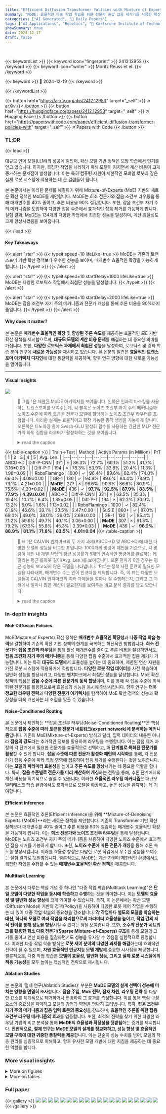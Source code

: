 ```yaml
---
title: "Efficient Diffusion Transformer Policies with Mixture of Expert Denoisers for Multitask Learning"
summary: "MoDE: 효율적인 다중 작업 학습을 위한 전문가 혼합 잡음 제거기를 사용한 확산 트랜스포머 정책"
categories: ["AI Generated", "🤗 Daily Papers"]
tags: ["AI Applications", "Robotics", "🏢 Karlsruhe Institute of Technology",]
showSummary: true
date: 2024-12-17
draft: false
---
```


<br>

{{< keywordList >}}
{{< keyword icon="fingerprint" >}} 2412.12953 {{< /keyword >}}
{{< keyword icon="writer" >}} Moritz Reuss et el. {{< /keyword >}}
 
{{< keyword >}} 🤗 2024-12-19 {{< /keyword >}}
 
{{< /keywordList >}}

{{< button href="https://arxiv.org/abs/2412.12953" target="_self" >}}
↗ arXiv
{{< /button >}}
{{< button href="https://huggingface.co/papers/2412.12953" target="_self" >}}
↗ Hugging Face
{{< /button >}}
{{< button href="https://paperswithcode.com/paper/efficient-diffusion-transformer-policies-with" target="_self" >}}
↗ Papers with Code
{{< /button >}}




### TL;DR


{{< lead >}}

대규모 언어 모델(LLM)의 성공에 힘입어, 확산 모델 기반 정책은 모방 학습에서 인기를 얻고 있습니다. 하지만, 복잡한 작업을 처리하기 위해 모델이 커지면서 계산 비용이 크게 증가하는 문제점이 발생합니다. 이는 특히 컴퓨팅 자원이 제한적인 모바일 로봇과 같은 실제 로봇 시스템에 적용하는 데 큰 걸림돌이 됩니다.

본 논문에서는 이러한 문제를 해결하기 위해 Mixture-of-Experts (MoE) 기반의 새로운 확산 정책인 MoDE를 제안합니다. MoDE는 희소 전문가와 잡음 조건부 라우팅을 통해 매개변수를 40% 줄이고, 추론 비용을 90% 절감합니다. 또한, 잡음 조건부 자기 주의 메커니즘을 도입하여 다양한 잡음 수준에서 효과적인 잡음 제거를 가능하게 합니다. 실험 결과, MoDE는 134개의 다양한 작업에서 최첨단 성능을 달성하며, 계산 효율성도 크게 향상시켰음을 보여줍니다.

{{< /lead >}}


#### Key Takeaways

{{< alert "star" >}}
{{< typeit speed=10 lifeLike=true >}} MoDE는 기존의 트랜스포머 기반 확산 정책보다 우수한 성능을 보이며, 매개변수 효율적인 확장을 가능하게 합니다. {{< /typeit >}}
{{< /alert >}}

{{< alert "star" >}}
{{< typeit speed=10 startDelay=1000 lifeLike=true >}} MoDE는 다양한 로보틱스 작업에서 최첨단 성능을 달성합니다. {{< /typeit >}}
{{< /alert >}}

{{< alert "star" >}}
{{< typeit speed=10 startDelay=2000 lifeLike=true >}} MoDE는 잡음 조건부 자기 주의 메커니즘과 전문가 캐싱을 통해 추론 비용을 90%까지 줄입니다. {{< /typeit >}}
{{< /alert >}}

#### Why does it matter?
본 논문은 **매개변수 효율적인 확장** 및 **향상된 추론 속도**를 제공하는 효율적인 모E 기반 확산 정책을 제시함으로써, **대규모 모델의 계산 비용 문제**를 해결하는 데 중요한 의미를 가집니다.  또한, **다양한 로보틱스 과제에서 최첨단 성능**을 달성하여, 로보틱스 및 강화 학습 분야 연구에 **새로운 가능성**을 제시하고 있습니다.  본 논문의 발견은 **효율적인 트랜스포머 아키텍처 디자인**에 대한 통찰력을 제공하며,  향후 연구 방향에 대한 새로운 가능성을 열어줍니다.

------
#### Visual Insights



![](https://arxiv.org/html/2412.12953/x1.png)

> 🔼  그림 1은 제안된 MoDE 아키텍처를 보여줍니다. 왼쪽은 인과적 마스킹을 사용하는 트랜스포머를 보여주는데, 각 블록은 노이즈 조건부 자기 주의 메커니즘과 노이즈 수준에 따라 토큰을 전문가 모델에 할당하는 노이즈 조건부 라우터를 포함합니다. 이러한 설계는 효율적이고 확장 가능한 동작 생성을 가능하게 합니다. 오른쪽은 디노이징 중에 Swish-GLU 활성화 함수를 사용하는 간단한 MLP 전문가의 하위 집합을 라우터가 활성화하는 것을 보여줍니다.
> <details>
> <summary>read the caption</summary>
> Figure 1: The proposed MoDE architecture (left) uses a transformer with causal masking, where each block includes noise-conditional self-attention and a noise-conditioned router that assigns tokens to expert models based on the noise level. This design enables efficient, scalable action generation. On the right, the router’s activation of subsets of simple MLP experts with Swish-GLU activation during denoising is illustrated.
> </details>





{{< table-caption >}}
| Train→Test | Method | Active Params (in Million) | PrT | 1 | 2 | 3 | 4 | 5 | Avg. Len. |
|---|---|---|---|---|---|---|---|---|---|---|
| ABCD→D | Diff-P-CNN | 321 | × | 86.3% | 72.7% | 60.1% | 51.2% | 41.7% | 3.16±0.06 |
|  | Diff-P-T | 194 | × | 78.3% | 53.9% | 33.8% | 20.4% | 11.3% | 1.98±0.09 |
|  | RoboFlamingo | 1000 | ✓ | 96.4% | 89.6% | 82.4% | 74.0% | 66.0% | 4.09±0.00 |
|  | GR-1 | 130 | ✓ | 94.9% | 89.6% | 84.4% | 78.9% | 73.1% | 4.21±0.00 |
|  | **MoDE** | 277 | × | 96.6% | 90.6% | 86.6% | 80.9% | 75.5% | 4.30±0.02 |
|  | **MoDE** | 436 | ✓ | **97.1%** | **92.5%** | **87.9%** | **83.5%** | **77.9%** | **4.39±0.04** |
| ABC→D | Diff-P-CNN | 321 | × | 63.5% | 35.3% | 19.4% | 10.7% | 6.4% | 1.35±0.05 |
|  | Diff-P-T | 194 | × | 62.2% | 30.9% | 13.2% | 5.0% | 1.6% | 1.13±0.02 |
|  | RoboFlamingo | 1000 | ✓ | 82.4% | 61.9% | 46.6% | 33.1% | 23.5% | 2.47±0.00 |
|  | SuSIE | 860+ | ✓ | 87.0% | 69.0% | 49.0% | 38.0% | 26.0% | 2.69±0.00 |
|  | GR-1 | 130 | ✓ | 85.4% | 71.2% | 59.6% | 49.7% | 40.1% | 3.06±0.00 |
|  | **MoDE** | 307 | × | 91.5% | 79.2% | 67.3% | 55.8% | 45.3% | 3.39±0.03 |
|  | **MoDE** | 436 | ✓ | **96.2%** | **88.9%** | **81.1%** | **71.8%** | **63.5%** | **4.01±0.04** |{{< /table-caption >}}

> 🔼 표 1은 CALVIN 벤치마크의 두 가지 과제(ABCD→D 및 ABC→D)에 대한 다양한 모델의 성능을 비교한 표입니다.  1000개의 명령어 체인을 기준으로, 각 명령어 체인 내 개별 작업의 평균 성공률과 5개의 연속적인 명령어를 완료하는 데 걸리는 평균 롤아웃 길이(Avg. Len.)를 보여줍니다. 표준 편차가 0인 경우는 평균 성능이 보고되지 않은 모델을 나타냅니다.  'Prt'는 정책 사전 훈련이 필요한 모델을 나타내며, 매개변수 수는 언어 인코더를 제외합니다.  즉, 이 표는 다양한 모델들이 CALVIN 벤치마크의 여러 과제들을 얼마나 잘 수행하는지, 그리고 그 과정에서 얼마나 많은 계산이 필요한지를 보여주는 비교 분석 결과를 담고 있습니다.
> <details>
> <summary>read the caption</summary>
> Table 1:  Performance comparison on the two CALVIN challenges. The table reports average success rates for individual tasks within instruction chains and the average rollout length (Avg. Len.) to complete 5 consecutive instructions, based on 1000 chains. Zero standard deviation indicates methods without reported average performance. 'Prt' denotes models requiring policy pretraining. Parameter counts exclude language encoders.
> </details>





### In-depth insights


#### MoE Diffusion Policies
MoE(Mixture of Experts) 확산 정책은 **매개변수 효율적인 확장성**과 **다중 작업 학습 능력**을 결합하여 기존의 확산 기반 정책의 한계를 극복하는 혁신적인 방법입니다.  **희소 전문가**와 **잡음 조건화 라우팅**을 통해 활성 매개변수를 줄이고 추론 비용을 절감하면서도, **잡음 조건화 자기 주의 메커니즘**을 통해 다양한 잡음 수준에서 효과적인 잡음 제거가 가능합니다. 이는 특히 **대규모 모델**에서 효율성을 높이는 데 중요하며, 제한된 연산 자원을 가진 로봇 시스템에 적용하기에 적합합니다.  **다양한 로봇 작업 데이터**를 사전 학습하여 일반화 성능을 향상시키고, 다양한 벤치마크에서 최첨단 성능을 달성합니다.  MoE 확산 정책의 핵심은 **잡음 수준에 따른 전문가의 동적 할당**이며, 이를 통해 각 잡음 수준에 최적화된 전문가를 활용함으로써 효율성과 성능을 동시에 향상시킵니다.  향후 연구는 **더욱 정교한 라우팅 전략**과 **다양한 전문가 아키텍처**를 탐색하여 MoE 확산 정책의 성능과 확장성을 더욱 개선하는 데 초점을 맞출 수 있습니다.

#### Noise-Conditioned Routing
본 논문에서 제안하는 **잡음 조건부 라우팅(Noise-Conditioned Routing)**은 핵심적으로 **잡음 수준에 따라 토큰을 전문가 네트워크(expert network)에 분배하는 메커니즘**입니다. 기존의 MoE(Mixture-of-Experts) 방식과 달리, 입력 데이터의 내용뿐 아니라 **잡음의 강도**라는 추가적인 정보를 활용하여 라우팅을 수행합니다. 이는 잡음 제거 과정의 각 단계에서 필요한 전문가를 효율적으로 선택하고, **매 단계별로 특화된 전문가를 활용**할 수 있게 합니다.  **잡음 수준에 따른 전문가 활성화 패턴의 시각화**를 통해, 각 전문가가 잡음 수준에 따라 특정 영역에 집중하여 잡음 제거를 수행한다는 것을 보여줍니다.  이는 **모델의 파라미터 효율성**을 높이고 **추론 속도를 향상**시키는 데 중요한 역할을 합니다. 특히, **잡음 수준별로 전문가를 미리 계산하여 캐싱**하는 전략을 통해, 추론 단계에서의 계산 비용을 획기적으로 줄일 수 있습니다. 이러한 **효율적인 라우팅 메커니즘**은 대규모 멀티태스크 학습 환경에서도 효과적으로 모델을 확장하고, 높은 성능을 유지하는 데 기여합니다.

#### Efficient Inference
본 논문은 효율적인 추론(Efficient Inference)을 위해 **Mixture-of-Denoising Experts (MoDE)**라는 새로운 정책을 제안합니다. 기존의 Transformer 기반 확산 정책보다 매개변수를 40% 줄이고 추론 비용을 90% 절감하는 매개변수 효율적인 확장을 가능하게 합니다. 이는 **희소 전문가와 노이즈 조건부 라우팅**을 통해 달성됩니다.  MoDE는 노이즈 조건부 자기 주의 메커니즘을 사용하여 다양한 노이즈 수준에서 효과적인 잡음 제거를 가능하게 합니다. 또한, **노이즈 수준에 따른 전문가 캐싱**을 통해 추론 속도를 향상시킵니다.  이러한 효율성 향상은 다양한 로봇 작업에서 우수한 성능을 보여주는 실험 결과로 뒷받침됩니다.  결론적으로, MoDE는 계산 자원이 제한적인 환경에서도 복잡한 작업을 수행할 수 있는 **매개변수 효율적인 확산 정책**을 제공합니다.

#### Multitask Learning
본 논문에서 다루는 핵심 개념 중 하나인 "다중 작업 학습(Multitask Learning)"은 **단일 모델이 다양한 작업을 동시에 학습하고 수행**하는 것을 의미합니다.  이는 **모델의 효율성 및 일반화 성능 향상**에 크게 기여할 수 있습니다.  특히, 이 논문에서는 확산 모델(Diffusion Model) 기반의 정책(Policy)을 사용하여 다양한 로봇 제어 작업을 수행하는 데 있어 다중 작업 학습의 중요성을 강조합니다.  **각 작업마다 별도의 모델을 학습하는 대신, 하나의 모델로 여러 작업을 처리함으로써 파라미터 효율성을 높이고, 작업 간의 지식 전이를 통해 성능을 향상**시킬 수 있다는 점을 보여줍니다. 또한, **소수의 전문가 네트워크를 활용한 희소 다중 전문가(Sparse Mixture-of-Experts) 구조**를 통해 모델의 크기를 줄이고 연산 비용을 절감하면서도 성능을 유지할 수 있음을 실험적으로 증명합니다.  이러한 다중 작업 학습 방식은 **로봇 제어 분야의 다양한 과제를 해결**하는데 효과적인 전략이 될 수 있으며, **자원 효율적인 인공지능 모델 개발**에 중요한 시사점을 제공합니다.  결론적으로, 다중 작업 학습은 **모델의 효율성, 일반화 성능, 그리고 실제 로봇 시스템에의 적용 가능성**을 모두 높이는 핵심적인 전략으로 제시됩니다.

#### Ablation Studies
본 논문의 ‘절제 연구(Ablation Studies)’ 부분은 **MoDE 모델의 설계 선택이 성능에 미치는 영향을 면밀히 조사**합니다.  **잡음 주입, MoE 전략, 잠재 차원, 라우팅 전략** 등 다양한 요소를 체계적으로 제거하거나 변경하여 그 효과를 측정합니다. 이를 통해 핵심 구성 요소의 중요성을 파악하고 모델의 강점과 약점을 명확히 드러냅니다. 특히, **잡음 조건부 자기 주의 메커니즘과 잡음 입력 토큰의 중요성**을 강조하며, **효율적인 추론을 위한 잡음 조건부 라우팅 메커니즘의 효과**를 입증합니다.  또한, 최적의 전략을 찾기 위한 다양한 라우팅 기법의 비교 분석을 통해 **MoDE의 효율성과 확장성을 뒷받침**하는 증거를 제시합니다.  **전반적으로, 절제 연구는 MoDE 모델의 설계를 정교화하고, 성능 향상 및 효율적인 모델 구축에 대한 귀중한 통찰력을 제공**합니다.  이는 단순히 성능 수치를 넘어, 모델의 작동 원리를 심층적으로 이해하고, 향후 유사한 모델 개발에 대한 지침을 제공하는 데 중요한 역할을 합니다.


### More visual insights

<details>
<summary>More on figures
</summary>


![](https://arxiv.org/html/2412.12953/x2.png)

> 🔼 본 그림은 MoDE 모델의 추론 과정에서 효율성을 높이는 전략을 보여줍니다. MoDE 학습 후, 노이즈 수준에 따라 전문가 네트워크(expert subnetworks)를 미리 선택하여 활성화하는 노이즈 조건부 라우터(noise-conditioned router)를 사용합니다.  이를 통해 추론 시 라우터를 제거하고 선택된 전문가 네트워크만 사용하므로, 계산 비용을 크게 줄이고 네트워크 효율성을 높일 수 있습니다.  각 노이즈 레벨에 대한 전문가 네트워크의 선택은 미리 계산되어 저장되므로 추론 속도 또한 향상됩니다.
> <details>
> <summary>read the caption</summary>
> Figure 2: After training MoDE, the router is noise-conditioned, allowing pre-computation of the experts used at each noise level before inference. This enables removing the router and retaining only the selected experts, significantly improving network efficiency.
> </details>



![](https://arxiv.org/html/2412.12953/x3.png)

> 🔼 그림 (a)는 LIBERO-90 벤치마크에 포함된 다양한 작업 환경과 과제의 예시들을 보여줍니다. LIBERO-90 벤치마크는 다양한 로봇 제어 과제를 평가하기 위해 고안되었으며, 그림에서는 다양한 물체 조작, 움직임, 그리고 상호 작용을 필요로 하는 여러 과제들을 보여줍니다. 이러한 과제들은 로봇의 다양한 능력을 평가하는 데 사용되며, 각 과제는 특정한 목표와 상황을 가지고 있습니다. 그림은 이러한 다양한 과제들의 시각적인 예시를 제공하여, LIBERO-90 벤치마크의 복잡성과 다양성을 보여줍니다.
> <details>
> <summary>read the caption</summary>
> (a) LIBERO-90 Tasks
> </details>



![](https://arxiv.org/html/2412.12953/x4.png)

> 🔼 그림 (b)는 LIBERO-10 과 LIBERO-90 벤치마크에 대한 실험 결과를 보여줍니다. LIBERO-10 은 다양한 설정에서 10가지의 장기간 과제에 대한 모델의 성능을 평가하고, LIBERO-90 은 90가지의 다양한 단기간 과제에 대한 모델의 성능을 평가합니다. 이 그림은 각 과제에 대해 평균 성공률을 보여주며,  MoDE가 다른 기준 모델들에 비해 우수한 성능을 보임을 보여줍니다.
> <details>
> <summary>read the caption</summary>
> (b) Results for LIBERO-10 and LIBERO-90
> </details>



![](https://arxiv.org/html/2412.12953/x5.png)

> 🔼 그림 3은 LIBERO 환경에 대한 시각화와 결과를 보여줍니다. (a)는 LIBERO-90 작업 세트의 몇 가지 예시 환경과 작업을 보여주는 이미지입니다. (b)는 세 개의 시드에 대해 각 작업에 대해 20회씩 반복하여 평균낸 두 가지 LIBERO 과제에 대한 평균 결과를 나타내는 막대 그래프입니다. 이 그래프는 다양한 정책(알고리즘)들의 성공률을 비교하여 MoDE의 성능 우수성을 보여줍니다.
> <details>
> <summary>read the caption</summary>
> Figure 3: Visualization and Results for LIBERO environment. (a) Few example environments and tasks of the LIBERO-90 task suite. (b) Average results for both LIBERO challenges averaged over 3333 seeds with 20202020 rollouts for each task.
> </details>



![](https://arxiv.org/html/2412.12953/x6.png)

> 🔼 그림 (a)는 CALVIN 환경의 개요를 보여줍니다. CALVIN 환경은 슬라이드, 서랍, 질감이 다른 네 가지 설정(A, B, C, D)으로 구성됩니다. 각 설정은 다양한 작업을 수행하는 데 사용할 수 있는 상호 작용 요소의 다른 구성을 가지고 있습니다.
> <details>
> <summary>read the caption</summary>
> (a) Environments
> </details>



![](https://arxiv.org/html/2412.12953/x8.png)

> 🔼 그림 (b)는 CALVIN 환경에서의 에이전트 동작 예시를 보여줍니다. 그림에는 5개의 연속적인 작업이 포함되어 있으며, 각 작업이 완료될 때마다 에이전트에게 다음 작업이 주어집니다. 이는 에이전트가 장기간에 걸쳐 여러 작업을 연속적으로 수행할 수 있는 능력을 보여주는 좋은 예시입니다.  에이전트가 각 작업을 성공적으로 완료하면 점수를 얻습니다. 이 그림은 CALVIN 벤치마크의 복잡성과 에이전트가 다양한 작업들을 연속적으로 수행해야 하는 어려움을 보여줍니다.
> <details>
> <summary>read the caption</summary>
> (b) Example CALVIN-Rollout
> </details>



![](https://arxiv.org/html/2412.12953/x9.png)

> 🔼 그림 4는 CALVIN 환경에 대한 개요를 보여줍니다. (a)는 슬라이드, 서랍, 질감이 다른 네 가지 설정(A, B, C, D)을 보여줍니다. (b)는 순차적으로 수행되는 5개의 작업으로 구성된 예시 시퀀스를 보여줍니다. 이전 작업을 완료해야만 다음 작업 목표가 정책에 제공됩니다.  원 논문의 캡션은 다소 간략하므로, 그림의 이해를 돕기 위해 추가적인 설명을 덧붙였습니다. 그림 (b)는 연속적인 작업 수행을 보여주는 시퀀스를 보여줍니다. 각 작업이 성공적으로 완료되어야만, 다음 작업이 제공됩니다.
> <details>
> <summary>read the caption</summary>
> Figure 4: Overview of the CALVIN environment. (a) CALVIN contains four different settings (A,B,C,D) with different configurations of slides, drawers and textures. (b) Example rollout consisting of 5555 tasks in sequence. The next goal is only given to the policy, if it manages to complete the prior.
> </details>



![](https://arxiv.org/html/2412.12953/x10.png)

> 🔼 그림 5는 동일한 매개변수 수를 가진 MoDE와 밀집 변환기 모델 간의 계산 효율성 비교를 보여줍니다. 왼쪽 그래프는 다양한 배치 크기에 대해 100회의 순전파에 대한 평균 추론 속도를 보여줍니다. 오른쪽 그래프는 밀집 기준 모델에 비해 라우터 캐싱을 사용한 MoDE와 사용하지 않은 MoDE의 FLOP 수를 비교합니다. MoDE는 라우터 캐싱과 희소 전문가 설계 덕분에 더 낮은 FLOP 수와 더 빠른 추론 속도를 통해 우수한 효율성을 보여줍니다.
> <details>
> <summary>read the caption</summary>
> Figure 5: Computational efficiency comparison between MoDE and a Dense-Transformer model with the same number of parameters. Left: Average inference speed over 100 forward passes for various batch sizes. Right: FLOP count for MoDE with router cache and without compared against a dense baseline. MoDE demonstrates superior efficiency with lower FLOP count and faster inference thanks to its router caching and sparse expert design.
> </details>



![](https://arxiv.org/html/2412.12953/x11.png)

> 🔼 그림 6은 MoDE 모델의 모든 계층에 걸쳐 각 전문가의 평균 사용량을 시각적으로 보여줍니다. 보라색은 사용량이 적음을, 노란색은 사용량이 많음을 나타내며, 각 이미지는 개별적으로 정규화됩니다. 평균 활성화는 MoDE가 서로 다른 노이즈 수준에 대해 서로 다른 전문가를 활용하도록 학습함을 보여줍니다. 즉, 각 전문가는 특정 노이즈 수준에서 특정 작업을 수행하도록 전문화되어 있으며, 노이즈 수준에 따라 적절한 전문가를 선택적으로 활용하여 효율적인 추론을 가능하게 합니다.
> <details>
> <summary>read the caption</summary>
> Figure 6: Visualized Expert Utilization. The average usage of all experts in MoDE across all layers is shown. Purple color corresponds to low usage and yellow color to high one, and each image is separately normalized. The average activation shows that MoDE learns to utilize different experts for different noise levels.
> </details>



![](https://arxiv.org/html/2412.12953/x12.png)

> 🔼 그림 7은 SIMPLER Li et al. (2024b) 벤치마크의 예시 장면들을 보여줍니다. 이 벤치마크는 Bridge와 Google Fractal 데이터셋의 다양한 작업에 대해 일반적인 정책을 테스트하기 위해 사용됩니다. 그림은 다양한 물체 조작 작업을 수행하는 로봇의 이미지를 보여줍니다.
> <details>
> <summary>read the caption</summary>
> Figure 7: Example Scenes of the SIMPLER Li et al. (2024b) benchmark used to test generalist policies on various tasks from the Bridge and Google Fractal dataset.
> </details>



![](https://arxiv.org/html/2412.12953/x13.png)

> 🔼 그림 8은 CALVIN ABC 및 ABCD 환경에서 MoDE와 Dense-MoDE의 성능 확장을 보여줍니다. 각 환경에 대해 가장 성능이 좋은 변형을 사용하여 2, 4, 6, 8개의 전문가에 대한 평균 성능을 보여줍니다. 이 그림은 모델이 더 많은 전문가를 사용할 때 성능이 어떻게 변하는지 보여주는 것입니다.  특히, 전문가의 수가 증가함에 따라 성능이 어떻게 향상되거나 저하되는지, 그리고 각 환경에서 최적의 전문가 수는 무엇인지에 대한 통찰력을 제공합니다.  ABCD 환경은 ABC 환경보다 더 복잡한 작업을 포함하므로, 두 환경 모두에서 MoDE의 성능을 비교하여 일반화 능력과 복잡한 작업에 대한 모델의 적응력을 평가할 수 있습니다.
> <details>
> <summary>read the caption</summary>
> Figure 8: Scaling performance of MoDE and Dense-MoDE on CALVIN ABC and ABCD environments, showing average performance for 2222 to 8888 experts using best-performing variants for each environment.
> </details>



![](https://arxiv.org/html/2412.12953/x14.png)

> 🔼 그림 (a)는 LIBERO-90 벤치마크의 일부 환경과 작업을 보여줍니다. LIBERO-90 벤치마크는 다양한 로봇 작업을 평가하기 위해 고안되었으며, 각 작업에는 고유한 환경 설정과 목표가 있습니다. 그림은 다양한 물체, 도구, 그리고 작업 공간의 모습을 보여줍니다. 이러한 다양한 시나리오는 다양한 로봇 기술과 전략을 요구하며, 모델의 일반화 능력과 적응력을 평가하는 데 도움이 됩니다.
> <details>
> <summary>read the caption</summary>
> (a)
> </details>



![](https://arxiv.org/html/2412.12953/x15.png)

> 🔼 그림 (b)는 LIBERO-10 및 LIBERO-90 벤치마크에서 다양한 모델의 평균 성공률을 보여줍니다. LIBERO-90 벤치마크는 90개의 다양한 단기 과제를, LIBERO-10 벤치마크는 10개의 장기 과제를 평가합니다. MoDE는 두 벤치마크 모두에서 가장 높은 평균 성공률을 달성합니다. 특히, LIBERO-10 벤치마크에서는 90%가 넘는 성공률을 기록하며, 기존의 최고 성능을 능가합니다. 이는 MoDE가 장기간의 과제 수행에도 효과적임을 보여줍니다. 또한, MoDE는 계산 효율성도 뛰어나, 기존 모델보다 적은 계산 비용으로 우수한 성능을 달성합니다.
> <details>
> <summary>read the caption</summary>
> (b)
> </details>



![](https://arxiv.org/html/2412.12953/x16.png)

> 🔼 그림 (c)는 다양한 부하 균형 손실 가중치(γLB ∈ [0.1, 0.01, 0.001, 0.0001])를 사용하여 LIBERO-10에서 훈련된 MoDE의 전문가 활용을 시각화한 것입니다. 각 이미지는 특정 잡음 수준에 걸쳐 모든 레이어에서 전문가의 평균 사용률을 보여줍니다. 보라색은 낮은 사용률을, 노란색은 높은 사용률을 나타냅니다. 각 이미지는 개별적으로 정규화됩니다. 이 시각화는 부하 균형 가중치가 잡음 수준에 따른 전문가 특수화의 균형에 미치는 영향을 보여줍니다.
> <details>
> <summary>read the caption</summary>
> (c)
> </details>



![](https://arxiv.org/html/2412.12953/x17.png)

> 🔼 이 그림은 MoDE 모델의 각 계층에서 다양한 노이즈 수준에 걸쳐 모든 전문가의 평균 사용량을 보여줍니다. 보라색은 낮은 사용량을, 노란색은 높은 사용량을 나타내며 각 이미지는 별도로 정규화됩니다. 평균 활성화는 MoDE가 다른 노이즈 수준에 대해 서로 다른 전문가를 사용하도록 학습한다는 것을 보여줍니다.
> <details>
> <summary>read the caption</summary>
> (d)
> </details>



![](https://arxiv.org/html/2412.12953/x18.png)

> 🔼 이 그림은 모든 잡음 제거 단계에서 다양한 부하 균형 가중치에 따른 평균 전문가 활용도를 보여줍니다.  각 그래프는 잡음 제거 단계(x축)에 따른 각 전문가(y축)의 활성화 비율을 보여줍니다.  다양한 가중치 값(0.1, 0.01, 0.001, 0.0001)에 따른 전문가 활용 패턴의 변화를 통해 부하 균형 가중치가 모델의 학습 능력과 전문가 특화에 미치는 영향을 시각적으로 보여줍니다.  색상은 활성화 비율을 나타내며, 진한 색일수록 활성화 비율이 높음을 의미합니다.
> <details>
> <summary>read the caption</summary>
> Figure 9: Average Expert Utilization for different Load Balancing Weights across all denoising levels.
> </details>



![](https://arxiv.org/html/2412.12953/x19.png)

> 🔼 그림 (a)는 LIBERO-90 벤치마크의 일부 환경과 작업을 보여줍니다. LIBERO-90 벤치마크는 다양한 단기 목표 작업을 수행하는 로봇 정책을 평가하기 위해 고안되었습니다. 이 그림은 로봇이 성공적으로 완료해야 하는 다양한 작업을 보여줍니다. 각 작업에는 고유한 환경 설정과 목표가 있습니다. 이러한 이미지들은 정책이 얼마나 다양하고 복잡한 작업을 처리할 수 있는지 보여줍니다.
> <details>
> <summary>read the caption</summary>
> (a)
> </details>



![](https://arxiv.org/html/2412.12953/x20.png)

> 🔼 그림 (b)는 LIBERO 환경에 대한 평균 성공률을 보여줍니다. LIBERO-10 과 LIBERO-90 챌린지 모두에 걸쳐 세 가지 시드에 대해 각 과제당 20회 시도를 평균한 결과입니다. MoDE는 두 가지 챌린지 모두에서 최고의 성능을 보였으며, 특히 장기간의 행동 생성을 요구하는 LIBERO-10 챌린지에서 그 차이가 더욱 두드러졌습니다.
> <details>
> <summary>read the caption</summary>
> (b)
> </details>



![](https://arxiv.org/html/2412.12953/x21.png)

> 🔼 그림 (c)는 다양한 로드 밸런싱 가중치(γLB ∈ [0.1, 0.01, 0.0001, 0.0001])를 사용하여 훈련된 MoDE 모델에서 각 전문가의 평균 사용량을 보여줍니다. 각 행은 레이어를 나타내고, 각 열은 전문가를 나타냅니다. 색상 그라디언트는 각 레이어 내에서 각 전문가에게 할당된 토큰의 비율을 나타냅니다. 이 그림은 각 전문가가 노이즈 레벨에 따라 어떻게 특화되는지, 그리고 로드 밸런싱 손실이 전문가 사용 분포에 미치는 영향을 보여줍니다.
> <details>
> <summary>read the caption</summary>
> (c)
> </details>



</details>




<details>
<summary>More on tables
</summary>


{{< table-caption >}}
| Method | Avg. Success. |
|---|---| 
| **MoDE** | **0.92** |
| - Input Noise Token | 0.90 |
| - Noise-cond Attention | 0.85 |
| FiLM Noise Conditioning | 0.81 |
| **TopK=1** | **0.91** |
| Shared Expert | 0.90 |
| <div>γ=0.1</div>  | 0.90 |
| <div>γ=0.001</div> | 0.86 |
| **256 Embed Dim** | **0.86** |
| **512 Embed Dim** | **0.87** |{{< /table-caption >}}
> 🔼 표 2는 LIBERO-10 벤치마크에서 MoDE의 다양한 설계 선택에 따른 성능 변화를 보여줍니다. 각 실험은 3개의 시드와 각 시드당 20회의 실행으로 평균을 내어 얻은 결과입니다. 표에는 노이즈 주입 방법, 전문가 수, 토큰 분포 전략 등 다양한 요소들을 변경하여 실험한 결과가 제시되어 있습니다. 이를 통해 각 요소가 MoDE의 전체 성능에 미치는 영향을 분석하고, 최적의 설계를 도출하기 위한 실험적 근거를 제공합니다.
> <details>
> <summary>read the caption</summary>
> Table 2: Ablation Studies for MoDE on LIBERO-10. All results are averaged over 3333 seeds with 20202020 rollouts each.
> </details>

{{< table-caption >}}
| Hyperparameter | CALVIN ABCD | CALVIN ABC | LIBERO-10 | LIBERO-90 | Pret-MoDE |
|---|---|---|---|---|---| 
| Number of Transformer Layers | 8 | 8 | 8 | 8 | 12 |
| Number Experts | 4 | 4 | 4 | 4 | 4 |
| Attention Heads | 8 | 8 | 8 | 8 | 8 |
| Action Chunk Size | 10 | 10 | 10 | 10 | 10 |
| History Length | 1 | 1 | 1 | 1 | 1 |
| Embedding Dimension | 1024 | 1024 | 1024 | 1024 | 1024 |
| Image Encoder | FiLM-ResNet18 | FiLM-ResNet50 | FiLM-ResNet18 | FiLM-ResNet18 | FiLM-ResNet50 |
| Goal Lang Encoder | CLIP ViT-B/32 | CLIP ViT-B/32 | CLIP ViT-B/32 | CLIP ViT-B/32 | CLIP ViT-B/32 |
| Attention Dropout | 0.3 | 0.3 | 0.3 | 0.3 | 0.3 |
| Residual Dropout | 0.1 | 0.1 | 0.1 | 0.1 | 0.1 |
| MLP Dropout | 0.1 | 0.1 | 0.1 | 0.1 | 0.1 |
| Optimizer | AdamW | AdamW | AdamW | AdamW | AdamW |
| Betas | [0.9, 0.95] | [0.9, 0.95] | [0.9, 0.95] | [0.9, 0.95] | [0.9, 0.95] |
| Learning Rate | 1e-4 | 1e-4 | 1e-4 | 1e-4 | 1e-4 |
| Transformer Weight Decay | 0.05 | 0.05 | 0.05 | 0.05 | 0.1 |
| Other weight decay | 0.05 | 0.05 | 0.05 | 0.05 | 0.1 |
| Batch Size | 512 | 512 | 512 | 512 | 512 |
| Train Steps in Thousands | 30 | 25 | 15 | 30 | 300 |
| σ<sub>max</sub> | 80 | 80 | 80 | 80 | 80 |
| σ<sub>min</sub> | 0.001 | 0.001 | 0.001 | 0.001 | 0.001 |
| σ<sub>t</sub> | 0.5 | 0.5 | 0.5 | 0.5 | 0.5 |
| EMA | True | True | True | True | True |
| Time steps | Exponential | Exponential | Exponential | Exponential | Exponential |
| Sampler | DDIM | DDIM | DDIM | DDIM | DDIM |
| Parameter Count (Millions) | 460 | 460 | 460 | 460 | 685 |{{< /table-caption >}}
> 🔼 이 표는 논문의 실험에서 사용된 MoDE 정책의 모든 하이퍼파라미터에 대한 요약을 보여줍니다.  Transformer 레이어의 수, 전문가 수, 어텐션 헤드 수, 액션 청크 크기, 히스토리 길이, 임베딩 차원, 이미지 인코더, 목표 언어 인코더, 드롭아웃 비율, 옵티마이저, 베타, 학습률, 가중치 감쇠, 배치 크기, 학습 단계, 시그마, EMA(지수 이동 평균) 및 샘플러와 같은 하이퍼파라미터가 포함되어 있습니다. 이러한 하이퍼파라미터는 MoDE 모델의 성능과 효율성에 영향을 미치는 중요한 요소입니다.
> <details>
> <summary>read the caption</summary>
> Table 3: Summary of all the Hyperparameters for the MoDE policy used in our experiments.
> </details>

{{< table-caption >}}
| Dataset | Weight |
|---|---| 
| BC-Z | 0.258768 |
| LIBERO-10 | 0.043649 |
| BRIDGE | 0.188043 |
| CMU Play-Fusion | 0.101486 |
| Google Fractal | 0.162878 |
| DOBB-E | 0.245176 |
| **Total** | **1.000000** |{{< /table-caption >}}
> 🔼 이 표는 논문의 방법론 섹션(Method)에 있는 표 4입니다.  MoDE 모델을 학습시키는 데 사용된 데이터셋의 구성 비율을 보여줍니다. 총 196,000개의 트레이젝토리가 사용되었으며, 각 데이터셋 (BC-Z, LIBERO-10, BRIDGE, CMU Play-Fusion, Google Fractal, DOBB-E) 에 대한 가중치(Weight)를 나타냅니다.  각 데이터셋의 가중치는 해당 데이터셋이 MoDE 모델 학습에 기여하는 정도를 반영합니다.  즉, 가중치가 높을수록 해당 데이터셋의 트레이젝토리가 모델 학습에 더 많이 사용되었음을 의미합니다.
> <details>
> <summary>read the caption</summary>
> Table 4: Dataset sampling weights used for training MoDE on a small subset of trajectories. The total dataset consists of 196k trajectories.
> </details>

{{< table-caption >}}
| Benchmark | MoDE | DP-T | DP-CNN | Avg. Baseline | Improvement |
|---|---|---|---|---|---| 
| CALVIN ABC→D (norm.) | **0.678** | 0.226 | 0.270 | 0.248 | +151.1% |
| CALVIN ABCD→D (norm.) | **0.860** | 0.396 | 0.632 | 0.514 | +36.1% |
| LIBERO-90 | **0.910** | 0.690 | 0.780 | 0.735 | +16.7% |
| LIBERO-10 | **0.920** | 0.510 | 0.730 | 0.620 | +26.0% |
| Average Improvement Over Second-Best: |  |  |  |  | **57.5%** |{{< /table-caption >}}
> 🔼 표 5는 MoDE의 성능 향상 분석 결과를 보여줍니다. CALVIN 벤치마크의 점수는 LIBERO 벤치마크와 비교하기 위해 5로 나누어 정규화되었습니다. 성능 향상은 (MoDE - 평균 기준) / 평균 기준 × 100으로 계산됩니다. 최종 평균은 네 개의 벤치마크에서 두 번째로 좋은 확산 정책 변형과 비교하여 모든 벤치마크에 걸친 평균 성능 향상을 나타냅니다.
> <details>
> <summary>read the caption</summary>
> Table 5: Detailed Performance Improvement Analysis. CALVIN scores are normalized by dividing by 5 to align with LIBERO scale. Improvement calculated as: (MoDE - Avg. Baseline) / Avg. Baseline × 100. Final average is the mean of improvements across all four benchmarks compared to the second best Diffusion Policy variant on each one.
> </details>

{{< table-caption >}}
| Metric | OpenVLA Score | OpenVLA Rank | Octo Base Score | Octo Base Rank | MoDe (ours) Score | MoDe (ours) Rank |
|---|---|---|---|---|---|---|
| Drawer Open | **16%** | **1** | 0% | 3 | 4.23% | 2 |
| Drawer Close | 20% | 2 | 2% | 3 | **34.92%** | **1** |
| Pick Can Horizontal | **71%** | **1** | 0% | 3 | 33.78% | 2 |
| Pick Can Vertical | 27% | 2 | 0% | 3 | **29.78%** | **1** |
| Pick Can Standing | **65%** | **1** | 0% | 3 | 36.44% | 2 |
| Move Near | **48%** | **1** | 3% | 3 | 30% | 2 |
| Drawer Open | 19% | 2 | 1% | 3 | **21.30%** | **1** |
| Drawer Close | 52% | 2 | 44% | 3 | **76.85%** | **1** |
| Pick Can Horizontal | **27%** | **1** | 21% | 3 | 22% | 2 |
| Pick Can Vertical | 3% | 3 | 21% | 2 | **40%** | **1** |
| Pick Can Standing | 19% | 2 | 9% | 3 | **35%** | **1** |
| Move Near | **46%** | **1** | 4% | 3 | 45.42% | 2 |
| Partial Put Spoon on Tablecloth | 4% | 3 | **35%** | **1** | 29.17% | 2 |
| Put Spoon on Tablecloth | 0% | 3 | 12% | **1** | **12.5%** | **1** |
| Partial Put Carrot on Plate | 33% | 2 | **53%** | **1** | 29.17% | 3 |
| Put Carrot on Plate | 0% | 3 | 8% | **1** | **8.33%** | 1 |
| Partial Stack Green Block on Yellow Block | 12% | 2 | **32%** | **1** | 8.33% | 3 |
| Stack Green Block on Yellow Block | 0% | 2 | 0% | 2 | 0% | 2 |
| Partial Put Eggplant in Basket | 8% | 3 | **67%** | **1** | 37.5% | 2 |
| Put Eggplant in Basket | 4% | 3 | **43%** | **1** | 8.33% | 2 |
| Average | 23.70% | 1.95 | 17.75% | 2.1 | **26.30%** | **1.65** |{{< /table-caption >}}
> 🔼 표 6은 SIMPLER 벤치마크의 모든 작업에 대해 2952개의 평가를 사용하여 최첨단 일반 정책인 OpenVLA(Kim et al., 2024)와 Octo(Octo Model Team et al., 2023)와 비교하여 MoDE의 성능을 자세히 비교한 것입니다.  이 표는 각 작업에 대한 성공률과 순위를 보여줍니다.  MoDE는 평균 성공률과 순위 모두에서 다른 두 가지 정책보다 우수한 성능을 보여주는 것을 알 수 있습니다.
> <details>
> <summary>read the caption</summary>
> Table 6: Detailed comparison of MoDE against two sota Generalist Policies OpenVLA Kim et al. (2024) and Octo Octo Model Team et al. (2023) tested on all SIMPLER tasks with 2952 evals.
> </details>

{{< table-caption >}}
| Model | Block Push | Relay Kitchen | CAL ABC | CAL ABCD | L-10 | Average |
|---|---|---|---|---|---|---|
| Dense T | 0.96 ± 0.02 | 3.73 ± 0.12 | **2.83 ± 0.19** | 4.13 ± 0.11 | 0.91 ± 0.02 | 0.839 ± 0.144 |
| Token-Router | 0.97 ± 0.01 | **3.85 ± 0.03** | 2.67 ± 0.04 | 4.29 ± 0.08 | 0.90 ± 0.01 | 0.845 ± 0.161 |
| σ<sub>t</sub>-Router | *0.97 ± 0.01* | 3.79 ± 0.04 | *2.79 ± 0.16* | **4.30 ± 0.02** | **0.92 ± 0.02** | **0.851 ± 0.151** |{{< /table-caption >}}
> 🔼 표 7은 논문에서 제시된 MoDE 모델의 다섯 가지 벤치마크에 대한 세 가지 다른 토큰 라우팅 전략(Token-Router, στ-Router, Dense-T)의 성능을 보여줍니다. 각 벤치마크(Block Push, Relay Kitchen, CAL ABC, CAL ABCD, L-10)에 대해 최고 성능은 굵은 글씨체로, 두 번째로 좋은 성능은 기울임꼴로 표시되어 있습니다. CALVIN 벤치마크의 경우 CAL로 축약하여 표시했습니다. 전체 평균 성능은 모든 점수를 정규화하고 모든 환경에 걸쳐 평균을 계산하여 도출되었습니다.
> <details>
> <summary>read the caption</summary>
> Table 7: Overview of the performance of all different token routing strategies used for MoDE across 5555 benchmarks. We mark the best result for each environment in bold and the second best in cursive. We use CAL to represent CALVIN. To average the results, we normalize all scores and compute the average over all environments.
> </details>

{{< table-caption >}}
| Method | Active Params (M) | Total Params (M) | GFLOPS | PrT | Avg. Length | SF-Ratio | Inf. Time [ms] |
|---|---|---|---|---|---|---|---| 
| Diff-P-CNN | 321 | 321 | 1.28 | × | 1.35 | 1.05 | **11.7** |
| Diff-P-T | 194 | 194 | 2.16 | × | 1.13 | 0.53 | 16.2 |
| RoboFlamingo | 1000 | 1000 | 690 | ✓ | 2.47 | 0.004 | 65 |
| SuSIE | 860+ | 860+ | 60 | ✓ | 2.69 | 0.045 | 199 |
| GR-1 | **130** | **130** | 27.5 | ✓ | 3.06 | 0.11 | 12.6 |
| **MoDE (ours)** | 436 | 740 | 1.53 | ✓ | **4.01** | **2.6** | 12.2 |{{< /table-caption >}}
> 🔼 표 8은 CALVIN 벤치마크에 사용된 다양한 방법들의 총 매개변수와 활성 매개변수를 비교한 표입니다.  여기에는 각 방법이 필요로 하는 평균 FLOPS(단정밀도 부동소수점 연산), ABC 벤치마크에서의 평균 성능, 그리고 평균 롤아웃 길이와 GFLOPS를 비교한 SF 비율에 대한 추가적인 개요가 포함되어 있습니다. 즉, 모델의 크기, 계산 효율성, 그리고 성능을 종합적으로 비교 분석한 표입니다.
> <details>
> <summary>read the caption</summary>
> Table 8: Comparison of total and active number of parameters of methods used in the CALVIN benchmark. Additional overview of average FLOPS required by the different methods together with their average performance on the ABC benchmark. SF-Ratio compares average rollout length with GFLOPS.
> </details>

{{< table-caption >}}
|                     | Block Push | Relay Kitchen |
| :------------------ | :---------: | :------------: |
| **C-BeT**           | 0.87 ± (0.07) | 3.09 ± (0.12)  |
| **VQ-BeT**          | 0.87 ± (0.02) | 3.78 ± (0.04)  |
| **BESO**            | 0.96 ± (0.02) | 3.73 ± (0.05)  |
| **MoDE**            | **0.97 ± (0.01)** | **3.79 ± (0.02)** |{{< /table-caption >}}
> 🔼 표 9는 상태 기반 목표 조건형 릴레이 키친 및 블록 푸시 환경에서 다양한 정책의 성능을 비교한 것입니다. 4개의 시드에 걸쳐 평균을 낸 결과, MoDE는 밀집 변압기 변형체인 BESO 및 기타 정책 표현보다 성능이 뛰어납니다. 이 표는 다양한 정책(MoDE, BESO, C-BeT, VQ-BeT)의 릴레이 키친 및 블록 푸시 작업에 대한 평균 성공률을 보여줍니다. 각 정책은 상태와 목표를 입력으로 받아 행동을 예측합니다. MoDE는 다른 정책보다 높은 성공률을 달성하여 상태 기반 작업에서의 우수한 성능을 보여줍니다.
> <details>
> <summary>read the caption</summary>
> Table 9: Comparison of the performance of different policies on the state-based goal-conditioned relay-kitchen and block-push environment averaged over 4444 seeds. MoDE outperforms the dense transformer variant BESO and other policy representations on all baselines.
> </details>

</details>




### Full paper

{{< gallery >}}
<img src="paper_images/1.png" class="grid-w50 md:grid-w33 xl:grid-w25" />
<img src="paper_images/2.png" class="grid-w50 md:grid-w33 xl:grid-w25" />
<img src="paper_images/3.png" class="grid-w50 md:grid-w33 xl:grid-w25" />
<img src="paper_images/4.png" class="grid-w50 md:grid-w33 xl:grid-w25" />
<img src="paper_images/5.png" class="grid-w50 md:grid-w33 xl:grid-w25" />
<img src="paper_images/6.png" class="grid-w50 md:grid-w33 xl:grid-w25" />
<img src="paper_images/7.png" class="grid-w50 md:grid-w33 xl:grid-w25" />
<img src="paper_images/8.png" class="grid-w50 md:grid-w33 xl:grid-w25" />
<img src="paper_images/9.png" class="grid-w50 md:grid-w33 xl:grid-w25" />
<img src="paper_images/10.png" class="grid-w50 md:grid-w33 xl:grid-w25" />
<img src="paper_images/11.png" class="grid-w50 md:grid-w33 xl:grid-w25" />
<img src="paper_images/12.png" class="grid-w50 md:grid-w33 xl:grid-w25" />
<img src="paper_images/13.png" class="grid-w50 md:grid-w33 xl:grid-w25" />
<img src="paper_images/14.png" class="grid-w50 md:grid-w33 xl:grid-w25" />
<img src="paper_images/15.png" class="grid-w50 md:grid-w33 xl:grid-w25" />
<img src="paper_images/16.png" class="grid-w50 md:grid-w33 xl:grid-w25" />
<img src="paper_images/17.png" class="grid-w50 md:grid-w33 xl:grid-w25" />
<img src="paper_images/18.png" class="grid-w50 md:grid-w33 xl:grid-w25" />
<img src="paper_images/19.png" class="grid-w50 md:grid-w33 xl:grid-w25" />
<img src="paper_images/20.png" class="grid-w50 md:grid-w33 xl:grid-w25" />
{{< /gallery >}}